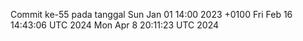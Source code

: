 Commit ke-55 pada tanggal Sun Jan 01 14:00 2023 +0100
Fri Feb 16 14:43:06 UTC 2024
Mon Apr  8 20:11:23 UTC 2024
